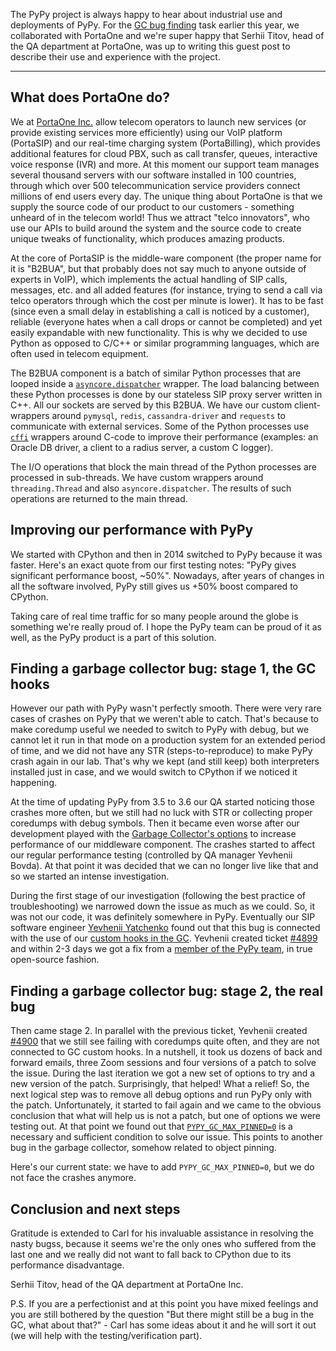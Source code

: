 <!--
.. title: Guest Post: How PortaOne uses PyPy for high-performance processing, connecting over 1B of phone calls every month
.. slug: portaone
.. date: 2024-08-29 09:00:00 UTC
.. tags: casestudy, guestpost
.. category:
.. link:
.. description:
.. type: text
.. author:
-->


The PyPy project is always happy to hear about industrial use  and deployments
of PyPy. For the [GC bug
finding](https://www.pypy.org/posts/2024/03/fixing-bug-incremental-gc.html)
task earlier this year, we collaborated with PortaOne and we're super happy
that Serhii Titov, head of the QA department at PortaOne, was up to writing
this guest post to describe their use and experience with the project.

-----

## What does PortaOne do?

We at [PortaOne Inc.](https://www.portaone.com/) allow telecom operators to
launch new services (or provide existing services more efficiently) using our
VoIP platform (PortaSIP) and our real-time charging system (PortaBilling),
which provides additional features for cloud PBX, such as call transfer,
queues, interactive voice response (IVR) and more. At this moment our support
team manages several thousand servers with our software installed in 100
countries, through which over 500 telecommunication service providers connect
millions of end users every day. The unique thing about PortaOne is that we
supply the source code of our product to our customers - something unheard of
in the telecom world! Thus we attract "telco innovators", who use our APIs to
build around the system and the source code to create unique tweaks of
functionality, which produces amazing products.

At the core of PortaSIP is the middle-ware component (the proper name for it is
"B2BUA", but that probably does not say much to anyone outside of experts in
VoIP), which implements the actual handling of SIP calls, messages, etc. and
all added features (for instance, trying to send a call via telco operators
through which the cost per minute is lower). It has to be fast (since even a
small delay in establishing a call is noticed by a customer), reliable
(everyone hates when a call drops or cannot be completed) and yet easily
expandable with new functionality. This is why we decided to use Python as
opposed to C/C++ or similar programming languages, which are often used in
telecom equipment.


The B2BUA component is a batch of similar Python processes that are looped
inside a
[`asyncore.dispatcher`](https://docs.python.org/3.10/library/asyncore.html)
wrapper. The load balancing between these Python processes is done by our
stateless SIP proxy server written in C++. All our sockets are served by this
B2BUA. We have our custom client-wrappers around `pymysql`, `redis`,
`cassandra-driver` and `requests` to communicate with external services. Some
of the Python processes use [`cffi`](https://cffi.readthedocs.io/en/stable/)
wrappers around C-code to improve their performance (examples: an Oracle DB
driver, a client to a radius server, a custom C logger).

The I/O operations that block the main thread of the Python processes are
processed in sub-threads. We have custom wrappers  around `threading.Thread`
and also `asyncore.dispatcher`. The results of such operations are returned to
the main thread.

## Improving our performance with PyPy

We started with CPython and then in 2014 switched to PyPy because it was
faster. Here's an exact quote from our first testing notes: "PyPy gives
significant performance boost, ~50%". Nowadays, after years of changes in all
the software involved, PyPy still gives us +50% boost compared to CPython.

Taking care of real time traffic for so many people around the globe is
something we're really proud of. I hope the PyPy team can be proud of it as
well, as the PyPy product is a part of this solution.

## Finding a garbage collector bug: stage 1, the GC hooks

However our path with PyPy wasn't perfectly smooth. There were very rare cases
of crashes on PyPy that we weren't able to catch. That's because to make
coredump useful we needed to switch to PyPy with debug, but we cannot let it
run in that mode on a production system for an extended period of time, and we
did not have any STR (steps-to-reproduce) to make PyPy crash again in our lab.
That's why we kept (and still keep) both interpreters installed just in case,
and we would switch to CPython if we noticed it happening.

At the time of updating PyPy from 3.5 to 3.6 our QA started noticing those
crashes more often, but we still had no luck with STR or collecting proper
coredumps with debug symbols. Then it became even worse after our development
played with the [Garbage Collector's
options](https://doc.pypy.org/en/latest/gc_info.html) to increase performance
of our middleware component. The crashes started to affect our regular
performance testing (controlled by QA manager Yevhenii Bovda). At that point it
was decided that we can no longer live like that and so we started an intense
investigation.

During the first stage of our investigation (following the best practice of
troubleshooting) we narrowed down the issue as much as we could. So, it was not
our code, it was definitely somewhere in PyPy. Eventually our SIP software
engineer [Yevhenii Yatchenko](https://github.com/Yevhenii-Yatchenko) found out
that this bug is connected with the use of our [custom hooks in the
GC](https://doc.pypy.org/en/latest/gc_info.html#gc-hooks). Yevhenii created
ticket [#4899](https://github.com/pypy/pypy/issues/4899) and within 2-3 days we
got a fix from a [member of the PyPy team](https://github.com/cfbolz), in true open-source fashion.

## Finding a garbage collector bug: stage 2, the real bug

Then came stage 2. In parallel with the previous ticket, Yevhenii created
[#4900](https://github.com/pypy/pypy/issues/4900) that we still see failing
with coredumps quite often, and they are not connected to GC custom hooks. In a
nutshell, it took us dozens of back and forward emails, three Zoom sessions and
four versions of a patch to solve the issue. During the last iteration we got a
new set of options to try and a new version of the patch. Surprisingly, that
helped! What a relief! So, the next logical step was to remove all debug
options and run PyPy only with the patch. Unfortunately, it started to fail
again and we came to the obvious conclusion that what will help us is not a
patch, but one of options we were testing out. At that point we found out that
[`PYPY_GC_MAX_PINNED=0`](https://doc.pypy.org/en/latest/gc_info.html#environment-variables)
is a necessary and sufficient condition to solve our issue. This points to
another bug in the garbage collector, somehow related to object pinning.

Here's our current state: we have to add `PYPY_GC_MAX_PINNED=0`, but we do not
face the crashes anymore.

## Conclusion and next steps

Gratitude is extended to Carl for his invaluable assistance in resolving the
nasty bugss, because it seems we're the only ones who suffered from the last
one and we really did not want to fall back to CPython due to its performance
disadvantage.

Serhii Titov, head of the QA department at PortaOne Inc.

P.S. If you are a perfectionist and at this point you have mixed feelings and
you are still bothered by the question "But there might still be a bug in the
GC, what about that?" - Carl has some ideas about it and he will sort it out
(we will help with the testing/verification part).
